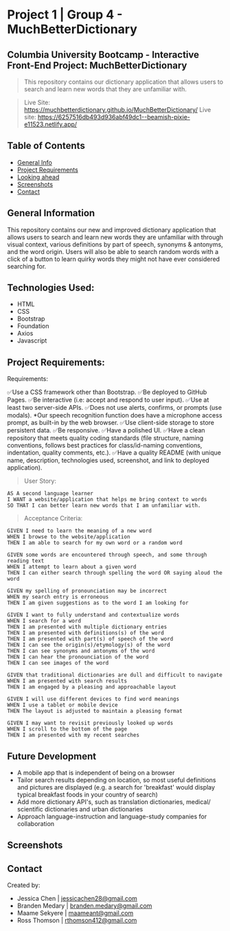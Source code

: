 # Project 1 | Group 4 - MuchBetterDictionary

## Columbia University Bootcamp - Interactive Front-End Project: MuchBetterDictionary

> This repository contains our dictionary application that allows users to search and learn new words that they are unfamiliar with.

> Live Site: https://muchbetterdictionary.github.io/MuchBetterDictionary/
> Live site: https://6257516db493d936abf49dc1--beamish-pixie-e11523.netlify.app/

## Table of Contents

- [General Info](#general-information)
- [Project Requirements](#project-requirements)
- [Looking ahead](#future-development)
- [Screenshots](#screenshots)
- [Contact](#contact)

## General Information

This repository contains our new and improved dictionary application that allows users to search and learn new words they are unfamiliar with through visual context, various definitions by part of speech, synonyms & antonyms, and the word origin. Users will also be able to search random words with a click of a button to learn quirky words they might not have ever considered searching for.

## Technologies Used:

- HTML
- CSS
- Bootstrap
- Foundation
- Axios
- Javascript

## Project Requirements:

Requirements:

✅Use a CSS framework other than Bootstrap. 
✅Be deployed to GitHub Pages.
✅Be interactive (i.e: accept and respond to user input).
✅Use at least two server-side APIs.
✅Does not use alerts, confirms, or prompts (use modals).
*Our speech recognition function does have a microphone access prompt, as built-in by the web browser.
✅Use client-side storage to store persistent data.
✅Be responsive.
✅Have a polished UI.
✅Have a clean repository that meets quality coding standards (file structure, naming conventions, follows best practices for class/id-naming conventions, indentation, quality comments, etc.).
✅Have a quality README (with unique name, description, technologies used, screenshot, and link to deployed application).

> User Story:
```
AS A second language learner
I WANT a website/application that helps me bring context to words
SO THAT I can better learn new words that I am unfamiliar with.
```

> Acceptance Criteria:

```
GIVEN I need to learn the meaning of a new word
WHEN I browse to the website/application
THEN I am able to search for my own word or a random word

GIVEN some words are encountered through speech, and some through reading text
WHEN I attempt to learn about a given word
THEN I can either search through spelling the word OR saying aloud the word

GIVEN my spelling of pronounciation may be incorrect
WHEN my search entry is erroneous
THEN I am given suggestions as to the word I am looking for

GIVEN I want to fully understand and contextualize words
WHEN I search for a word
THEN I am presented with multiple dictionary entries
THEN I am presented with definitions(s) of the word
THEN I am presented with part(s) of speech of the word
THEN I can see the origin(s)/etymology(s) of the word
THEN I can see synonyms and antonyms of the word
THEN I can hear the pronounciation of the word
THEN I can see images of the word

GIVEN that traditional dictionaries are dull and difficult to navigate
WHEN I am presented with search results
THEN I am engaged by a pleasing and approachable layout

GIVEN I will use different devices to find word meanings
WHEN I use a tablet or mobile device
THEN The layout is adjusted to maintain a pleasing format

GIVEN I may want to revisit previously looked up words
WHEN I scroll to the bottom of the page
THEN I am presented with my recent searches

```

## Future Development

- A mobile app that is independent of being on a browser
- Tailor search results depending on location, so most useful definitions and pictures are displayed
(e.g. a search for 'breakfast' would display typical breakfast foods in your country of search)
- Add more dictionary API's, such as translation dictionaries, medical/ scientific dictionaries and urban dictionaries
- Approach language-instruction and language-study companies for collaboration

## Screenshots

## Contact

Created by:

- Jessica Chen | jessicachen28@gmail.com
- Branden Medary | branden.medary@gmail.com
- Maame Sekyere | maameant@gmail.com
- Ross Thomson | rthomson412@gmail.com
